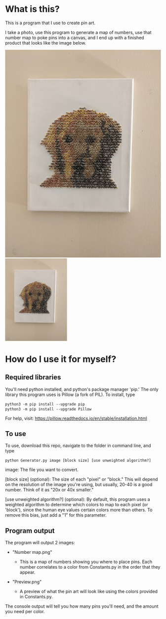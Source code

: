 # What is this?

This is a program that I use to create pin art.

I take a photo, use this program to generate a map of numbers,
use that number map to poke pins into a canvas, and I end up with a finished
product that looks like the image below.

![Image of finished pin art](Final_product_example.jpg)
<img src="Final_product_example.jpg" alt="pin art" width="200"/>

# How do I use it for myself?

## Required libraries

You'll need python installed, and python's package manager 'pip.'
The only library this program uses is Pillow (a fork of PIL).
To install, type
```
python3 -m pip install --upgrade pip
python3 -m pip install --upgrade Pillow
```
For help, visit: https://pillow.readthedocs.io/en/stable/installation.html

## To use

To use, download this repo, navigate to the folder in command line, and type
```
python Generator.py image [block size] [use unweighted algorithm?]
```

image: The file you want to convert.

\[block size\] (optional): The size of each "pixel" or "block."  This will
depend on the resolution of the image you're using, but usually, 20-40 is a good
number.  Think of it as "20x or 40x smaller."

\[use unweighted algorithm?\] (optional): By default, this program uses a
weighted algorithm to determine which colors to map to each pixel
(or 'block'), since the human eye values certain colors more than others.  To remove this bias,
just add a "1" for this parameter.

## Program output

The program will output 2 images:

- "Number map.png"
  - This is a map of numbers showing you where to place pins.  Each number
  correlates to a color from Constants.py in the order that they appear.


- "Preview.png"
  - A preview of what the pin art will look like using the colors
provided in Constants.py.

The console output will tell you how many pins you'll need, and the
amount you need per color.
